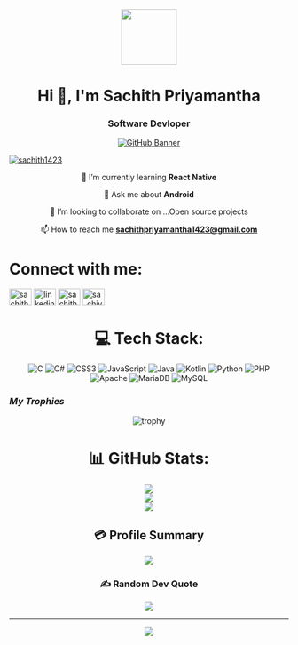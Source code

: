 <div id="header" align="center">        
  <img class="top" src="https://media1.giphy.com/media/cUAGuLiEcTBwRfkAQq/200.webp?cid=ecf05e47h80jg3j60m5m9r9neanxsn5l0miyzxmsgjstu5zt&ep=v1_gifs_related&rid=200.webp&ct=s" width="100"/>

<h1 align="center">Hi 👋, I'm Sachith Priyamantha</h1>
<h3 align="center">Software Devloper</h3>

[![GitHub Banner](https://user-images.githubusercontent.com/58959408/232639433-cb0aea21-66f0-4508-a771-85e2089c5a87.gif)](https://github.com/hammadx02)


<p align="left"> <a href="https://twitter.com/sachith1423" target="blank"><img src="https://img.shields.io/twitter/follow/sachith1423?logo=twitter&style=for-the-badge" alt="sachith1423" /></a> </p>

 🌱 I’m currently learning **React Native**

 💬 Ask me about **Android**
  
 💞️ I’m looking to collaborate on ...Open source projects

 📫 How to reach me **sachithpriyamantha1423@gmail.com**

<h1 align="left">Connect with me:</h1>
<p align="left">
<a href="https://twitter.com/sachith1423" target="blank"><img align="center" src="https://raw.githubusercontent.com/rahuldkjain/github-profile-readme-generator/master/src/images/icons/Social/twitter.svg" alt="sachith1423" height="30" width="40" /></a>
<a href="https://linkedin.com/in/linkedin.com/in/sachith-priyamantha-4aa03b236" target="blank"><img align="center" src="https://raw.githubusercontent.com/rahuldkjain/github-profile-readme-generator/master/src/images/icons/Social/linked-in-alt.svg" alt="linkedin.com/in/sachith-priyamantha-4aa03b236" height="30" width="40" /></a>
<a href="https://fb.com/sachith priyamantha" target="blank"><img align="center" src="https://raw.githubusercontent.com/rahuldkjain/github-profile-readme-generator/master/src/images/icons/Social/facebook.svg" alt="sachith priyamantha" height="30" width="40" /></a>
<a href="https://instagram.com/sa_chiya" target="blank"><img align="center" src="https://raw.githubusercontent.com/rahuldkjain/github-profile-readme-generator/master/src/images/icons/Social/instagram.svg" alt="sa_chiya" height="30" width="40" /></a>
</p>


# 💻 Tech Stack:
![C](https://img.shields.io/badge/c-%2300599C.svg?style=plastic&logo=c&logoColor=white) ![C#](https://img.shields.io/badge/c%23-%23239120.svg?style=plastic&logo=c-sharp&logoColor=white) ![CSS3](https://img.shields.io/badge/css3-%231572B6.svg?style=plastic&logo=css3&logoColor=white) ![JavaScript](https://img.shields.io/badge/javascript-%23323330.svg?style=plastic&logo=javascript&logoColor=%23F7DF1E) ![Java](https://img.shields.io/badge/java-%23ED8B00.svg?style=plastic&logo=java&logoColor=white) ![Kotlin](https://img.shields.io/badge/kotlin-%230095D5.svg?style=plastic&logo=kotlin&logoColor=white) ![Python](https://img.shields.io/badge/python-3670A0?style=plastic&logo=python&logoColor=ffdd54) ![PHP](https://img.shields.io/badge/php-%23777BB4.svg?style=plastic&logo=php&logoColor=white) ![Apache](https://img.shields.io/badge/apache-%23D42029.svg?style=plastic&logo=apache&logoColor=white) ![MariaDB](https://img.shields.io/badge/MariaDB-003545?style=plastic&logo=mariadb&logoColor=white) ![MySQL](https://img.shields.io/badge/mysql-%2300f.svg?style=plastic&logo=mysql&logoColor=white)

_<h3 align="left">My Trophies</h3>_

![trophy](https://github-profile-trophy.vercel.app/?username=sachithpriyamantha&theme=radical)
# 📊 GitHub Stats:
![](https://github-readme-stats.vercel.app/api?username=sachithpriyamantha&theme=highcontrast&hide_border=true&include_all_commits=true&count_private=true)<br/>
![](https://github-readme-streak-stats.herokuapp.com/?user=sachithpriyamantha&theme=highcontrast&hide_border=true)<br/>
![](https://github-readme-stats.vercel.app/api/top-langs/?username=sachithpriyamantha&theme=highcontrast&hide_border=true&include_all_commits=true&count_private=true&layout=compact)

## 💳 Profile Summary
<p align="center">
  <img src="https://github-profile-summary-cards.vercel.app/api/cards/profile-details?username=sachithpriyamantha&theme=highcontrast"/>
</p>

### ✍️ Random Dev Quote
![](https://quotes-github-readme.vercel.app/api?type=horizontal&theme=radical)

---
[![](https://visitcount.itsvg.in/api?id=sachithpriyamantha&icon=0&color=1)](https://visitcount.itsvg.in)

